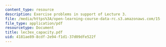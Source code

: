 ```yaml
---
content_type: resource
description: Exercise problems in support of Lecture 3.
file: /media/https%3A/open-learning-course-data-rc.s3.amazonaws.com/15-760b-introduction-to-operations-management-spring-2004/4181ae898cdf2e94f1d137d09dfe522f_lec3ex_capacity.pdf
file_type: application/pdf
resourcetype: Document
title: lec3ex_capacity.pdf
uid: 4181ae89-8cdf-2e94-f1d1-37d09dfe522f
---
```

